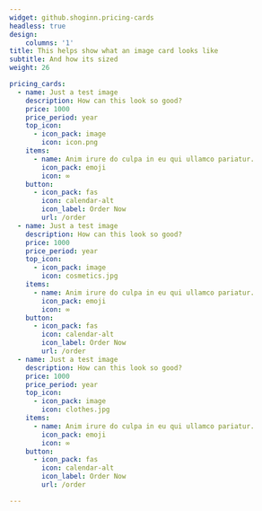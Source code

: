 ```yaml
---
widget: github.shoginn.pricing-cards
headless: true
design:
    columns: '1'
title: This helps show what an image card looks like
subtitle: And how its sized
weight: 26

pricing_cards:
  - name: Just a test image
    description: How can this look so good?
    price: 1000
    price_period: year
    top_icon:
      - icon_pack: image
        icon: icon.png
    items:
      - name: Anim irure do culpa in eu qui ullamco pariatur.
        icon_pack: emoji 
        icon: ∞
    button:
      - icon_pack: fas
        icon: calendar-alt
        icon_label: Order Now
        url: /order
  - name: Just a test image
    description: How can this look so good?
    price: 1000
    price_period: year
    top_icon:
      - icon_pack: image
        icon: cosmetics.jpg
    items:
      - name: Anim irure do culpa in eu qui ullamco pariatur.
        icon_pack: emoji 
        icon: ∞
    button:
      - icon_pack: fas
        icon: calendar-alt
        icon_label: Order Now
        url: /order
  - name: Just a test image
    description: How can this look so good?
    price: 1000
    price_period: year
    top_icon:
      - icon_pack: image
        icon: clothes.jpg
    items:
      - name: Anim irure do culpa in eu qui ullamco pariatur.
        icon_pack: emoji 
        icon: ∞
    button:
      - icon_pack: fas
        icon: calendar-alt
        icon_label: Order Now
        url: /order

---
```

